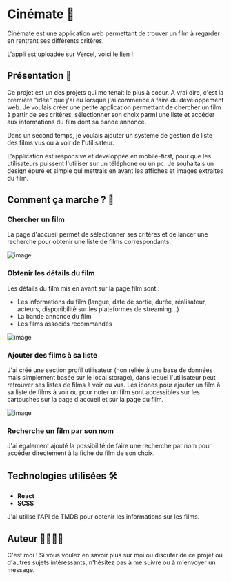 # Cinémate 🎥

Cinémate est une application web permettant de trouver un film à regarder en rentrant ses différents critères.

L'appli est uploadée sur Vercel, voici le [lien](https://cinemate-react.vercel.app/) ! 

## Présentation 🌟

Ce projet est un des projets qui me tenait le plus à coeur. A vrai dire, c'est la première "idée" que j'ai eu lorsque j'ai commencé à faire du développement web. Je voulais créer une petite application permettant de chercher un film à partir de ses critères, sélectionner son choix parmi une liste et accéder aux informations du film dont sa bande annonce.

Dans un second temps, je voulais ajouter un système de gestion de liste des films vus ou à voir de l'utilisateur.

L'application est responsive et développée en mobile-first, pour que les utilisateurs puissent l'utiliser sur un téléphone ou un pc. Je souhaitais un design épuré et simple qui mettrais en avant les affiches et images extraites du film.

## Comment ça marche ? 📖

### Chercher un film
La page d'accueil permet de sélectionner ses critères et de lancer une recherche pour obtenir une liste de films correspondants.

![image](https://github.com/AntoineGrb/cinemate-react/assets/119600392/ceb0fe3b-28fc-40aa-af18-9ef0781f1566)


### Obtenir les détails du film
Les détails du film mis en avant sur la page film sont : 
- Les informations du film (langue, date de sortie, durée, réalisateur, acteurs, disponibilité sur les plateformes de streaming...)
- La bande annonce du film
- Les films associés recommandés

![image](https://github.com/AntoineGrb/cinemate-react/assets/119600392/24b6bd6f-6da9-4128-b429-3eb5663d7c1d)


### Ajouter des films à sa liste
J'ai créé une section profil utilisateur (non reliée à une base de données mais simplement basée sur le local storage), dans lequel l'utilisateur peut retrouver ses listes de films à voir ou vus.
Les icones pour ajouter un film à sa liste de films à voir ou pour noter un film sont accessibles sur les cartouches sur la page d'accueil et sur la page du film.

![image](https://github.com/AntoineGrb/cinemate-react/assets/119600392/87dd9019-06c2-4069-b996-c6867bff25ab)


### Recherche un film par son nom
J'ai également ajouté la possibilité de faire une recherche par nom pour accéder directement à la fiche du film de son choix.

## Technologies utilisées 🛠️

- **React**
- **SCSS**

J'ai utilisé l'API de TMDB pour obtenir les informations sur les films.

## Auteur 👩‍💻👨‍💻

C'est moi ! Si vous voulez en savoir plus sur moi ou discuter de ce projet ou d'autres sujets intéressants, n'hésitez pas à me suivre ou à m'envoyer un message.
